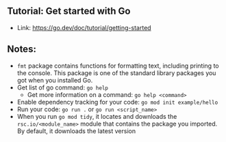 ## Tutorial: Get started with Go
- Link: https://go.dev/doc/tutorial/getting-started

## Notes:
- `fmt` package contains functions for formatting text, including printing to the console. This package is one of the standard library packages you got when you installed Go.
- Get list of go command: `go help`
    - Get more information on a command: `go help <command>`
- Enable dependency tracking for your code: `go mod init example/hello`
- Run your code: `go run .`  or `go run <script_name>`
- When you run `go mod tidy`, it locates and downloads the `rsc.io/<module_name>` module that contains the package you imported. By default, it downloads the latest version